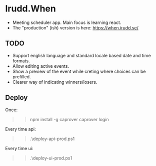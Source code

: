 # Irudd.When

- Meeting scheduler app. Main focus is learning react.
- The "production" (ish) version is here: https://when.irudd.se/

## TODO
- Support english language and standard locale based date and time formats.
- Allow editing active events.
- Show a preview of the event while creting where choices can be prefilled.
- Clearer way of indicating winners/losers.

## Deploy

Once:
>> npm install -g caprover
>> caprover login

Every time api:
>> .\deploy-api-prod.ps1

Every time ui:
>> .\deploy-ui-prod.ps1